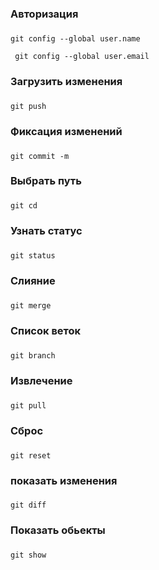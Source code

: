 ### Авторизация
###
~~~ 
git config --global user.name
~~~
~~~
 git config --global user.email
~~~
### Загрузить изменения
### 
~~~
git push
~~~
### Фиксация изменений
###
~~~ 
git commit -m 
~~~
### Выбрать путь
###
~~~
git cd
~~~
### Узнать статус
###
~~~
git status
~~~
### Слияние
###
~~~
git merge
~~~
### Список веток
###
~~~
git branch 
~~~
### Извлечение
###
~~~
git pull
~~~
### Сброс
###
~~~
git reset
~~~
### показать изменения
###
~~~
git diff
~~~
### Показать обьекты
###
~~~
git show
~~~